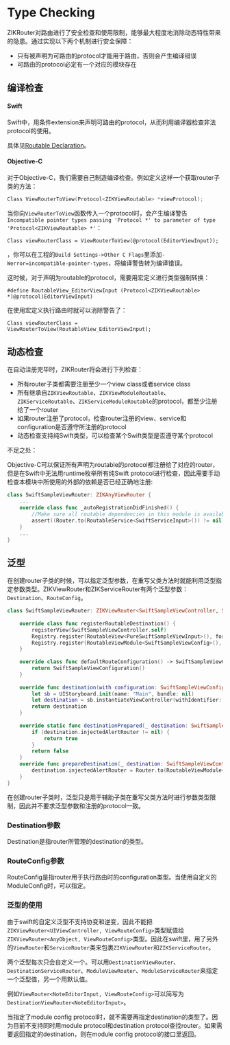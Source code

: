 # Type Checking

ZIKRouter对路由进行了安全检查和使用限制，能够最大程度地消除动态特性带来的隐患。通过实现以下两个机制进行安全保障：

* 只有被声明为可路由的protocol才能用于路由，否则会产生编译错误
* 可路由的protocol必定有一个对应的模块存在

## 编译检查

#### Swift

Swift中，用条件extension来声明可路由的protocol，从而利用编译器检查非法protocol的使用。

具体见[Routable Declaration](RoutableDeclaration.md#Routable)。

#### Objective-C

对于Objective-C，我们需要自己制造编译检查。例如定义这样一个获取router子类的方法：

```objectivec
Class ViewRouterToView(Protocol<ZIKViewRoutable> *viewProtocol);
```
当你向`ViewRouterToView`函数传入一个protocol时，会产生编译警告`Incompatible pointer types passing 'Protocol *' to parameter of type 'Protocol<ZIKViewRoutable> *'`：

```
Class viewRouterClass = ViewRouterToView(@protocol(EditorViewInput));
```
，你可以在工程的`Build Settings->Other C Flags`里添加`-Werror=incompatible-pointer-types`，将编译警告转为编译错误。

这时候，对于声明为routable的protocol，需要用宏定义进行类型强制转换：

```
#define RoutableView_EditorViewInput (Protocol<ZIKViewRoutable> *)@protocol(EditorViewInput)
```
在使用宏定义执行路由时就可以消除警告了：

```
Class viewRouterClass = ViewRouterToView(RoutableView_EditorViewInput);
```

## 动态检查

在自动注册完毕时，ZIKRouter将会进行下列检查：

* 所有router子类都需要注册至少一个view class或者service class
* 所有继承自`ZIKViewRoutable`、`ZIKViewModuleRoutable`、`ZIKServiceRoutable`、`ZIKServiceModuleRoutable`的protocol，都至少注册给了一个router
* 如果router注册了protocol，检查router注册的view、service和configuration是否遵守所注册的protocol
* 动态检查支持纯Swift类型，可以检查某个Swift类型是否遵守某个protocol

不足之处：

Objective-C可以保证所有声明为routable的protocol都注册给了对应的router，但是在Swift中无法用runtime枚举所有纯Swift protocol进行检查，因此需要手动检查本模块中所使用的外部的依赖是否已经正确地注册:

```swift
class SwiftSampleViewRouter: ZIKAnyViewRouter {
    ...
    override class func _autoRegistrationDidFinished() {
        //Make sure all routable dependencies in this module is available.
        assert((Router.to(RoutableService<SwiftServiceInput>()) != nil))
    }
    ...
}

```

## 泛型

在创建router子类的时候，可以指定泛型参数，在重写父类方法时就能利用泛型指定参数类型。ZIKViewRouter和ZIKServiceRouter有两个泛型参数：`Destination`、`RouteConfig`。

```swift
class SwiftSampleViewRouter: ZIKViewRouter<SwiftSampleViewController, SwiftSampleViewConfiguration> {
    
    override class func registerRoutableDestination() {
        registerView(SwiftSampleViewController.self)
        Registry.register(RoutableView<PureSwiftSampleViewInput>(), forRouter: self)
        Registry.register(RoutableViewModule<SwiftSampleViewConfig>(), forRouter: self)
    }
    
    override class func defaultRouteConfiguration() -> SwiftSampleViewConfiguration {
        return SwiftSampleViewConfiguration()
    }
    
    override func destination(with configuration: SwiftSampleViewConfiguration) -> SwiftSampleViewController? {
        let sb = UIStoryboard.init(name: "Main", bundle: nil)
        let destination = sb.instantiateViewController(withIdentifier: "SwiftSampleViewController") as! SwiftSampleViewController
        return destination
    }
    
    override static func destinationPrepared(_ destination: SwiftSampleViewController) -> Bool {
        if (destination.injectedAlertRouter != nil) {
            return true
        }
        return false
    }
    override func prepareDestination(_ destination: SwiftSampleViewController, configuration: ZIKViewRouteConfiguration) {
        destination.injectedAlertRouter = Router.to(RoutableViewModule<ZIKCompatibleAlertConfigProtocol>())
    }
}
```

在创建router子类时，泛型只是用于辅助子类在重写父类方法时进行参数类型限制，因此并不要求泛型参数和注册的protocol一致。

### Destination参数

Destination是指router所管理的destination的类型。

### RouteConfig参数

RouteConfig是指router用于执行路由时的configuration类型。当使用自定义的ModuleConfig时，可以指定。

### 泛型的使用

由于swift的自定义泛型不支持协变和逆变，因此不能把`ZIKViewRouter<UIViewController, ViewRouteConfig>`类型赋值给`ZIKViewRouter<AnyObject, ViewRouteConfig>`类型。因此在swift里，用了另外的`ViewRouter`和`ServiceRouter`类来包裹`ZIKViewRouter`和`ZIKServiceRouter`。

两个泛型每次只会自定义一个。可以用`DestinationViewRouter`、`DestinationServiceRouter`、`ModuleViewRouter`、`ModuleServiceRouter`来指定一个泛型值，另一个用默认值。

例如`ViewRouter<NoteEditorInput, ViewRouteConfig>`可以简写为`DestinationViewRouter<NoteEditorInput>`。

当指定了module config protocol时，就不需要再指定destination的类型了。因为目前不支持同时用module protocol和destination protocol查找router。如果需要返回指定的destination，则在module config protocol的接口里返回。